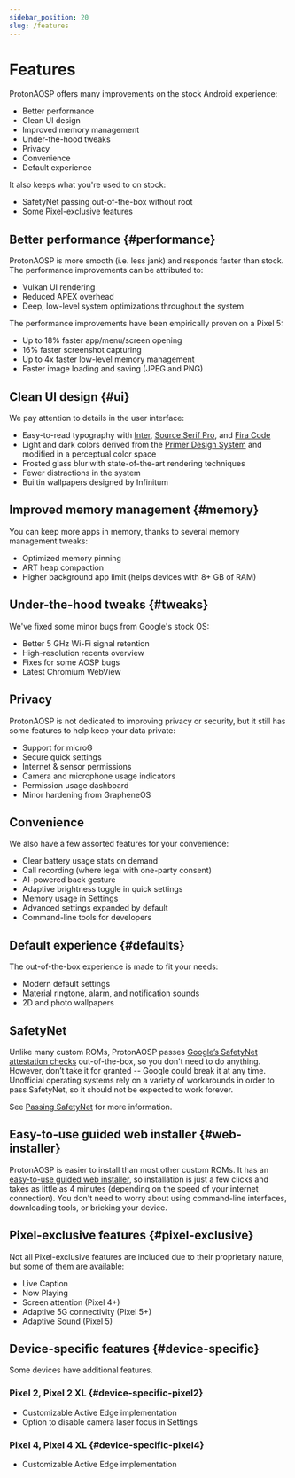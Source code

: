 ```yaml
---
sidebar_position: 20
slug: /features
---
```


# Features

ProtonAOSP offers many improvements on the stock Android experience:

- Better performance
- Clean UI design
- Improved memory management
- Under-the-hood tweaks
- Privacy
- Convenience
- Default experience

It also keeps what you're used to on stock:

- SafetyNet passing out-of-the-box without root
- Some Pixel-exclusive features

## Better performance {#performance}

ProtonAOSP is more smooth (i.e. less jank) and responds faster than stock. The performance improvements can be attributed to:

- Vulkan UI rendering
- Reduced APEX overhead
- Deep, low-level system optimizations throughout the system

The performance improvements have been empirically proven on a Pixel 5:

- Up to 18% faster app/menu/screen opening
- 16% faster screenshot capturing
- Up to 4x faster low-level memory management
- Faster image loading and saving (JPEG and PNG)

## Clean UI design {#ui}

We pay attention to details in the user interface:

- Easy-to-read typography with [Inter](https://rsms.me/inter/), [Source Serif Pro](https://github.com/adobe-fonts/source-serif), and [Fira Code](https://github.com/tonsky/FiraCode)
- Light and dark colors derived from the [Primer Design System](https://primer.style/) and modified in a perceptual color space
- Frosted glass blur with state-of-the-art rendering techniques
- Fewer distractions in the system
- Builtin wallpapers designed by Infinitum

## Improved memory management {#memory}

You can keep more apps in memory, thanks to several memory management tweaks:

- Optimized memory pinning
- ART heap compaction
- Higher background app limit (helps devices with 8+ GB of RAM)

## Under-the-hood tweaks {#tweaks}

We've fixed some minor bugs from Google's stock OS:

- Better 5 GHz Wi-Fi signal retention
- High-resolution recents overview
- Fixes for some AOSP bugs
- Latest Chromium WebView

## Privacy

ProtonAOSP is not dedicated to improving privacy or security, but it still has some features to help keep your data private:

- Support for microG
- Secure quick settings
- Internet & sensor permissions
- Camera and microphone usage indicators
- Permission usage dashboard
- Minor hardening from GrapheneOS

## Convenience

We also have a few assorted features for your convenience:

- Clear battery usage stats on demand
- Call recording (where legal with one-party consent)
- AI-powered back gesture
- Adaptive brightness toggle in quick settings
- Memory usage in Settings
- Advanced settings expanded by default
- Command-line tools for developers

## Default experience {#defaults}

The out-of-the-box experience is made to fit your needs:

- Modern default settings
- Material ringtone, alarm, and notification sounds
- 2D and photo wallpapers

## SafetyNet

Unlike many custom ROMs, ProtonAOSP passes [Google’s SafetyNet attestation checks](https://developer.android.com/training/safetynet/attestation) out-of-the-box, so you don't need to do anything. However, don’t take it for granted -- Google could break it at any time. Unofficial operating systems rely on a variety of workarounds in order to pass SafetyNet, so it should not be expected to work forever.

See [Passing SafetyNet](../advanced/safetynet.md) for more information.

## Easy-to-use guided web installer {#web-installer}

ProtonAOSP is easier to install than most other custom ROMs. It has an [easy-to-use guided web installer](getting-started/install/web.mdx), so installation is just a few clicks and takes as little as 4 minutes (depending on the speed of your internet connection). You don't need to worry about using command-line interfaces, downloading tools, or bricking your device.

## Pixel-exclusive features {#pixel-exclusive}

Not all Pixel-exclusive features are included due to their proprietary nature, but some of them are available:

- Live Caption
- Now Playing
- Screen attention (Pixel 4+)
- Adaptive 5G connectivity (Pixel 5+)
- Adaptive Sound (Pixel 5)

## Device-specific features {#device-specific}

Some devices have additional features.

### Pixel 2, Pixel 2 XL {#device-specific-pixel2}

- Customizable Active Edge implementation
- Option to disable camera laser focus in Settings

### Pixel 4, Pixel 4 XL {#device-specific-pixel4}

- Customizable Active Edge implementation
